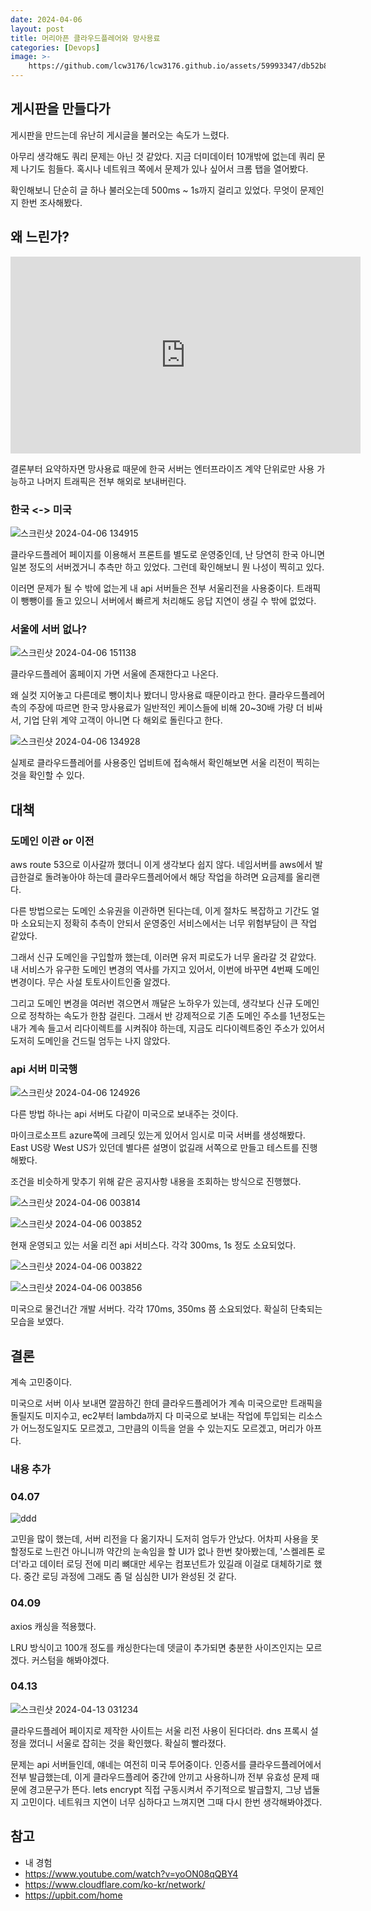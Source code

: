```yaml
---
date: 2024-04-06
layout: post
title: 머리아픈 클라우드플레어와 망사용료
categories: [Devops]
image: >-
    https://github.com/lcw3176/lcw3176.github.io/assets/59993347/db52b847-90fd-4ced-89aa-d1d647f894b2
---
```


## 게시판을 만들다가

게시판을 만드는데 유난히 게시글을 불러오는 속도가 느렸다.

아무리 생각해도 쿼리 문제는 아닌 것 같았다. 지금 더미데이터 10개밖에 없는데 쿼리 문제 나기도 힘들다. 혹시나 네트워크 쪽에서 문제가 있나 싶어서 크롬 탭을 열어봤다. 

확인해보니 단순히 글 하나 불러오는데 500ms ~ 1s까지 걸리고 있었다. 무엇이 문제인지 한번 조사해봤다.


## 왜 느린가?

<iframe width="560" height="315" src="https://www.youtube.com/embed/yoON08qQBY4?si=0a4C_peaLiVh--Lq" title="YouTube video player" frameborder="0" allow="accelerometer; autoplay; clipboard-write; encrypted-media; gyroscope; picture-in-picture; web-share" referrerpolicy="strict-origin-when-cross-origin" allowfullscreen>
</iframe>

결론부터 요약하자면 망사용료 때문에 한국 서버는 엔터프라이즈 계약 단위로만 사용 가능하고 나머지 트래픽은 전부 해외로 보내버린다.

### 한국 <-> 미국

![스크린샷 2024-04-06 134915](https://github.com/lcw3176/lcw3176.github.io/assets/59993347/cf7e4e85-6a84-470b-9342-19f2dfb03af9)

클라우드플레어 페이지를 이용해서 프론트를 별도로 운영중인데, 난 당연히 한국 아니면 일본 정도의 서버겠거니 추측만 하고 있었다. 그런데 확인해보니 뭔 나성이 찍히고 있다.

이러면 문제가 될 수 밖에 없는게 내 api 서버들은 전부 서울리전을 사용중이다. 트래픽이 뺑뺑이를 돌고 있으니 서버에서 빠르게 처리해도 응답 지연이 생길 수 밖에 없었다.

### 서울에 서버 없나?

![스크린샷 2024-04-06 151138](https://github.com/lcw3176/lcw3176.github.io/assets/59993347/446cdbd7-b72f-487a-8b98-ffd8d42d9311)

클라우드플레어 홈페이지 가면 서울에 존재한다고 나온다. 

왜 실컷 지어놓고 다른데로 뺑이치나 봤더니 망사용료 때문이라고 한다. 클라우드플레어측의 주장에 따르면 한국 망사용료가 일반적인 케이스들에 비해 20~30배 가량 더 비싸서, 기업 단위 계약 고객이 아니면 다 해외로 돌린다고 한다.  

![스크린샷 2024-04-06 134928](https://github.com/lcw3176/lcw3176.github.io/assets/59993347/6dd03c8c-925b-4aa7-a5c1-e98da64cbe0d)

실제로 클라우드플레어를 사용중인 업비트에 접속해서 확인해보면 서울 리전이 찍히는 것을 확인할 수 있다.


## 대책

### 도메인 이관 or 이전

aws route 53으로 이사갈까 했더니 이게 생각보다 쉽지 않다.
네임서버를 aws에서 발급한걸로 돌려놓아야 하는데 클라우드플레어에서 해당 작업을 하려면 요금제를 올리랜다.

다른 방법으로는 도메인 소유권을 이관하면 된다는데, 이게 절차도 복잡하고 기간도 얼마 소요되는지 정확히 추측이 안되서 운영중인 서비스에서는 너무 위험부담이 큰 작업 같았다.

그래서 신규 도메인을 구입할까 했는데, 이러면 유저 피로도가 너무 올라갈 것 같았다.
내 서비스가 유구한 도메인 변경의 역사를 가지고 있어서, 이번에 바꾸면 4번째 도메인 변경이다. 무슨 사설 토토사이트인줄 알겠다. 

그리고 도메인 변경을 여러번 겪으면서 깨달은 노하우가 있는데, 생각보다 신규 도메인으로 정착하는 속도가 한참 걸린다. 그래서 반 강제적으로 기존 도메인 주소를 1년정도는 내가 계속 들고서 리다이렉트를 시켜줘야 하는데, 지금도 리다이렉트중인 주소가 있어서 도저히 도메인을 건드릴 엄두는 나지 않았다.

### api 서버 미국행

![스크린샷 2024-04-06 124926](https://github.com/lcw3176/lcw3176.github.io/assets/59993347/50d84bf2-4fb0-4aa0-b9f3-d438dc7120bf)

다른 방법 하나는 api 서버도 다같이 미국으로 보내주는 것이다.

마이크로소프트 azure쪽에 크레딧 있는게 있어서 임시로 미국 서버를 생성해봤다.
East US랑 West US가 있던데 별다른 설명이 없길래 서쪽으로 만들고 테스트를 진행해봤다.

조건을 비슷하게 맞추기 위해 같은 공지사항 내용을 조회하는 방식으로 진행했다.

![스크린샷 2024-04-06 003814](https://github.com/lcw3176/lcw3176.github.io/assets/59993347/9a7ecb95-0114-4906-ab7d-9622095a5459)

![스크린샷 2024-04-06 003852](https://github.com/lcw3176/lcw3176.github.io/assets/59993347/252e0277-57e8-4c2f-bcf5-88b69eacab86)


현재 운영되고 있는 서울 리전 api 서비스다. 각각 300ms, 1s 정도 소요되었다.

![스크린샷 2024-04-06 003822](https://github.com/lcw3176/lcw3176.github.io/assets/59993347/732e0e4a-925a-44fc-bbbb-846171addfaa)

![스크린샷 2024-04-06 003856](https://github.com/lcw3176/lcw3176.github.io/assets/59993347/aaf9adee-6788-469a-ad0a-0ad580f70f81)

미국으로 물건너간 개발 서버다. 각각 170ms, 350ms 쯤 소요되었다. 확실히 단축되는 모습을 보였다.

## 결론

계속 고민중이다. 

미국으로 서버 이사 보내면 깔끔하긴 한데 클라우드플레어가 계속 미국으로만 트래픽을 돌릴지도 미지수고, ec2부터 lambda까지 다 미국으로 보내는 작업에 투입되는 리소스가 어느정도일지도 모르겠고, 그만큼의 이득을 얻을 수 있는지도 모르겠고, 머리가 아프다.

### 내용 추가
### 04.07 

![ddd](https://github.com/lcw3176/lcw3176.github.io/assets/59993347/76a456ce-9188-4d6e-9b0e-2b6a1ab3582b)

고민을 많이 했는데, 서버 리전을 다 옮기자니 도저히 엄두가 안났다. 어차피 사용을 못할정도로 느린건 아니니까 약간의 눈속임을 할 UI가 없나 한번 찾아봤는데, '스켈레톤 로더'라고 데이터 로딩 전에 미리 뼈대만 세우는 컴포넌트가 있길래 이걸로 대체하기로 했다. 중간 로딩 과정에 그래도 좀 덜 심심한 UI가 완성된 것 같다.

### 04.09

axios 캐싱을 적용했다. 

LRU 방식이고 100개 정도를 캐싱한다는데 뎃글이 추가되면 충분한 사이즈인지는 모르겠다. 커스텀을 해봐야겠다.

### 04.13

![스크린샷 2024-04-13 031234](https://github.com/lcw3176/lcw3176.github.io/assets/59993347/5ea8812b-0035-4a15-afa1-60e35067524b)

클라우드플레어 페이지로 제작한 사이트는 서울 리전 사용이 된다더라. 
dns 프록시 설정을 껐더니 서울로 잡히는 것을 확인했다. 확실히 빨라졌다.

문제는 api 서버들인데, 얘네는 여전히 미국 투어중이다. 
인증서를 클라우드플레어에서 전부 발급했는데, 이게 클라우드플레어 중간에 안끼고 사용하니까 전부 유효성 문제 때문에 경고문구가 뜬다. lets encrypt 직접 구동시켜서 주기적으로 발급할지, 그냥 냅둘지 고민이다. 네트워크 지연이 너무 심하다고 느껴지면 그때 다시 한번 생각해봐야겠다.

## 참고

- 내 경험
- https://www.youtube.com/watch?v=yoON08qQBY4
- https://www.cloudflare.com/ko-kr/network/
- https://upbit.com/home